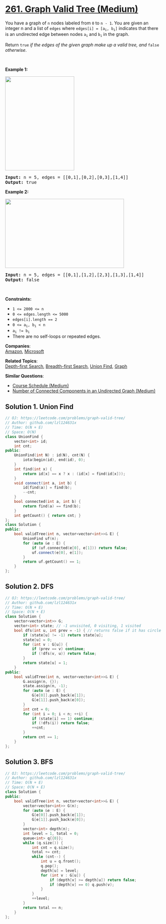 # [261. Graph Valid Tree (Medium)](https://leetcode.com/problems/graph-valid-tree/)

<p>You have a graph of <code>n</code> nodes labeled from <code>0</code> to <code>n - 1</code>. You are given an integer n and a list of <code>edges</code> where <code>edges[i] = [a<sub>i</sub>, b<sub>i</sub>]</code> indicates that there is an undirected edge between nodes <code>a<sub>i</sub></code> and <code>b<sub>i</sub></code> in the graph.</p>

<p>Return <code>true</code> <em>if the edges of the given graph make up a valid tree, and</em> <code>false</code> <em>otherwise</em>.</p>

<p>&nbsp;</p>
<p><strong>Example 1:</strong></p>
<img alt="" src="https://assets.leetcode.com/uploads/2021/03/12/tree1-graph.jpg" style="width: 222px; height: 302px;">
<pre><strong>Input:</strong> n = 5, edges = [[0,1],[0,2],[0,3],[1,4]]
<strong>Output:</strong> true
</pre>

<p><strong>Example 2:</strong></p>
<img alt="" src="https://assets.leetcode.com/uploads/2021/03/12/tree2-graph.jpg" style="width: 382px; height: 222px;">
<pre><strong>Input:</strong> n = 5, edges = [[0,1],[1,2],[2,3],[1,3],[1,4]]
<strong>Output:</strong> false
</pre>

<p>&nbsp;</p>
<p><strong>Constraints:</strong></p>

<ul>
	<li><code>1 &lt;= 2000 &lt;= n</code></li>
	<li><code>0 &lt;= edges.length &lt;= 5000</code></li>
	<li><code>edges[i].length == 2</code></li>
	<li><code>0 &lt;= a<sub>i</sub>, b<sub>i</sub> &lt; n</code></li>
	<li><code>a<sub>i</sub> != b<sub>i</sub></code></li>
	<li>There are no self-loops or repeated edges.</li>
</ul>


**Companies**:  
[Amazon](https://leetcode.com/company/amazon), [Microsoft](https://leetcode.com/company/microsoft)

**Related Topics**:  
[Depth-first Search](https://leetcode.com/tag/depth-first-search/), [Breadth-first Search](https://leetcode.com/tag/breadth-first-search/), [Union Find](https://leetcode.com/tag/union-find/), [Graph](https://leetcode.com/tag/graph/)

**Similar Questions**:
* [Course Schedule (Medium)](https://leetcode.com/problems/course-schedule/)
* [Number of Connected Components in an Undirected Graph (Medium)](https://leetcode.com/problems/number-of-connected-components-in-an-undirected-graph/)

## Solution 1. Union Find

```cpp
// OJ: https://leetcode.com/problems/graph-valid-tree/
// Author: github.com/lzl124631x
// Time: O(N + E)
// Space: O(N)
class UnionFind {
    vector<int> id;
    int cnt;
public:
    UnionFind(int N) : id(N), cnt(N) {
        iota(begin(id), end(id), 0);
    }
    int find(int x) {
        return id[x] == x ? x : (id[x] = find(id[x]));
    }
    void connect(int a, int b) {
        id[find(a)] = find(b);
        --cnt;
    }
    bool connected(int a, int b) {
        return find(a) == find(b);
    }
    int getCount() { return cnt; }
};
class Solution {
public:
    bool validTree(int n, vector<vector<int>>& E) {
        UnionFind uf(n);
        for (auto &e : E) {
            if (uf.connected(e[0], e[1])) return false;
            uf.connect(e[0], e[1]);
        }
        return uf.getCount() == 1;
    }
};
```

## Solution 2. DFS

```cpp
// OJ: https://leetcode.com/problems/graph-valid-tree/
// Author: github.com/lzl124631x
// Time: O(N + E)
// Space: O(N + E)
class Solution {
    vector<vector<int>> G;
    vector<int> state; // -1 unvisited, 0 visiting, 1 visited
    bool dfs(int u, int prev = -1) { // returns false if it has circle
        if (state[u] != -1) return state[u];
        state[u] = 0;
        for (int v : G[u]) {
            if (prev == v) continue;
            if (!dfs(v, u)) return false;
        }
        return state[u] = 1;
    }
public:
    bool validTree(int n, vector<vector<int>>& E) {
        G.assign(n, {});
        state.assign(n, -1);
        for (auto &e : E) {
            G[e[0]].push_back(e[1]);
            G[e[1]].push_back(e[0]);
        }
        int cnt = 0;
        for (int i = 0; i < n; ++i) {
            if (state[i] == 1) continue;
            if (!dfs(i)) return false;
            ++cnt;
        }
        return cnt == 1;
    }
};
```

## Solution 3. BFS

```cpp
// OJ: https://leetcode.com/problems/graph-valid-tree/
// Author: github.com/lzl124631x
// Time: O(N + E)
// Space: O(N + E)
class Solution {
public:
    bool validTree(int n, vector<vector<int>>& E) {
        vector<vector<int>> G(n);
        for (auto &e : E) {
            G[e[0]].push_back(e[1]);
            G[e[1]].push_back(e[0]);
        }
        vector<int> depth(n);
        int level = 1, total = 0;
        queue<int> q{{0}};
        while (q.size()) {
            int cnt = q.size();
            total += cnt;
            while (cnt--) {
                int u = q.front();
                q.pop();
                depth[u] = level;
                for (int v : G[u]) {
                    if (depth[v] >= depth[u]) return false;
                    if (depth[v] == 0) q.push(v);
                }
            }
            ++level;
        }
        return total == n;
    }
};
```